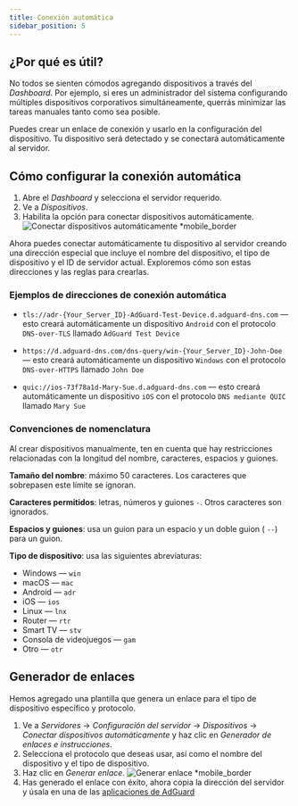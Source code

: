 ```yaml
---
title: Conexión automática
sidebar_position: 5
---
```


## ¿Por qué es útil?

No todos se sienten cómodos agregando dispositivos a través del _Dashboard_. Por ejemplo, si eres un administrador del sistema configurando múltiples dispositivos corporativos simultáneamente, querrás minimizar las tareas manuales tanto como sea posible.

Puedes crear un enlace de conexión y usarlo en la configuración del dispositivo. Tu dispositivo será detectado y se conectará automáticamente al servidor.

## Cómo configurar la conexión automática

1. Abre el _Dashboard_ y selecciona el servidor requerido.
2. Ve a _Dispositivos_.
3. Habilita la opción para conectar dispositivos automáticamente.
   ![Conectar dispositivos automáticamente \*mobile\_border](https://cdn.adtidy.org/content/kb/dns/private/new_dns/connect/automatically_step4.png)

Ahora puedes conectar automáticamente tu dispositivo al servidor creando una dirección especial que incluye el nombre del dispositivo, el tipo de dispositivo y el ID de servidor actual. Exploremos cómo son estas direcciones y las reglas para crearlas.

### Ejemplos de direcciones de conexión automática

- `tls://adr-{Your_Server_ID}-AdGuard-Test-Device.d.adguard-dns.com` — esto creará automáticamente un dispositivo `Android` con el protocolo `DNS-over-TLS` llamado `AdGuard Test Device`

- `https://d.adguard-dns.com/dns-query/win-{Your_Server_ID}-John-Doe` — esto creará automáticamente un dispositivo `Windows` con el protocolo `DNS-over-HTTPS` llamado `John Doe`

- `quic://ios-73f78a1d-Mary-Sue.d.adguard-dns.com` — esto creará automáticamente un dispositivo `iOS` con el protocolo `DNS mediante QUIC` llamado `Mary Sue`

### Convenciones de nomenclatura

Al crear dispositivos manualmente, ten en cuenta que hay restricciones relacionadas con la longitud del nombre, caracteres, espacios y guiones.

**Tamaño del nombre**: máximo 50 caracteres. Los caracteres que sobrepasen este límite se ignoran.

**Caracteres permitidos**: letras, números y guiones `-`. Otros caracteres son ignorados.

**Espacios y guiones**: usa un guion para un espacio y un doble guion ( `--`) para un guion.

**Tipo de dispositivo**: usa las siguientes abreviaturas:

- Windows — `win`
- macOS — `mac`
- Android — `adr`
- iOS — `ios`
- Linux — `lnx`
- Router — `rtr`
- Smart TV — `stv`
- Consola de videojuegos — `gam`
- Otro — `otr`

## Generador de enlaces

Hemos agregado una plantilla que genera un enlace para el tipo de dispositivo específico y protocolo.

1. Ve a _Servidores_ → _Configuración del servidor_ → _Dispositivos_ → _Conectar dispositivos automáticamente_ y haz clic en _Generador de enlaces e instrucciones_.
2. Selecciona el protocolo que deseas usar, así como el nombre del dispositivo y el tipo de dispositivo.
3. Haz clic en _Generar enlace_.
   ![Generar enlace \*mobile\_border](https://cdn.adtidy.org/content/kb/dns/private/new_dns/connect/automatically_step7.png)
4. Has generado el enlace con éxito, ahora copia la dirección del servidor y úsala en una de las [aplicaciones de AdGuard](https://adguard.com/welcome.html)
